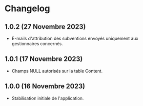 # Changelog

## 1.0.2 (27 Novembre 2023)

- E-mails d'attribution des subventions envoyés uniquement aux gestionnaires concernés.

## 1.0.1 (17 Novembre 2023)

- Champs NULL autorisés sur la table Content.

## 1.0.0 (16 Novembre 2023)

- Stabilisation initiale de l'application.
